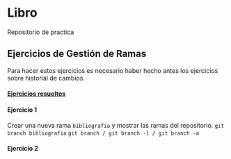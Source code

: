 # Libro
Repositorio de practica 

## Ejercicios de Gestión de Ramas
Para hacer estos ejercicios es necesario haber hecho antes los ejercicios sobre historial de cambios.
#### [Ejercicios resueltos](https://github.com/jmav94/react "Ejercicios resueltos")

#### Ejercicio 1
Crear una nueva rama `bibliografia` y mostrar las ramas del repositorio.
`git branch bibliografia`
`git branch / git branch -l / git branch -a`

#### Ejercicio 2 

